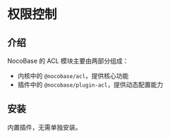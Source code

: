 # 权限控制

## 介绍

NocoBase 的 ACL 模块主要由两部分组成：

- 内核中的 `@nocobase/acl`，提供核心功能
- 插件中的 `@nocobase/plugin-acl`，提供动态配置能力

## 安装

内置插件，无需单独安装。

